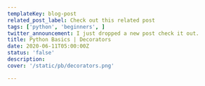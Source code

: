 ```yaml
---
templateKey: blog-post
related_post_label: Check out this related post
tags: ['python', 'beginners', ]
twitter_announcement: I just dropped a new post check it out.
title: Python Basics | Decorators
date: 2020-06-11T05:00:00Z
status: 'false'
description:
cover: '/static/pb/decorators.png'

---
```


<!--
<p style='text-align: center'>
<a href='https://waylonwalker.com/decorators'>
  <img
    style='width:500px; max-width:80%; margin: auto;'
    src="https://waylonwalker.com/decorators.png"
    alt="Read more from the Python Basics | Decorators article"
  />
  </a>
</p>

-->
